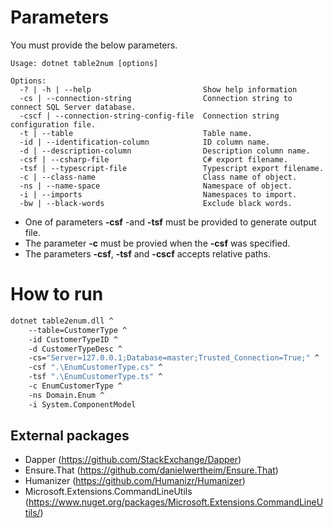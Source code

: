 # Parameters
You must provide the below parameters.

```
Usage: dotnet table2num [options]

Options:
  -? | -h | --help                         Show help information
  -cs | --connection-string                Connection string to connect SQL Server database.
  -cscf | --connection-string-config-file  Connection string configuration file.
  -t | --table                             Table name.
  -id | --identification-column            ID column name.
  -d | --description-column                Description column name.
  -csf | --csharp-file                     C# export filename.
  -tsf | --typescript-file                 Typescript export filename.
  -c | --class-name                        Class name of object.
  -ns | --name-space                       Namespace of object.
  -i | --imports                           Namespaces to import.
  -bw | --black-words                      Exclude black words.
```

- One of parameters __-csf__ -and __-tsf__ must be provided to generate output file.
- The parameter __-c__ must be provied when the __-csf__ was specified.
- The parameters __-csf__, __-tsf__ and __-cscf__ accepts relative paths.

# How to run

```bash
dotnet table2enum.dll ^
    --table=CustomerType ^
    -id CustomerTypeID ^
    -d CustomerTypeDesc ^
    -cs="Server=127.0.0.1;Database=master;Trusted_Connection=True;" ^
    -csf ".\EnumCustomerType.cs" ^
    -tsf ".\EnumCustomerType.ts" ^
    -c EnumCustomerType ^
    -ns Domain.Enum ^
    -i System.ComponentModel
```

## External packages

* Dapper (https://github.com/StackExchange/Dapper)
* Ensure.That (https://github.com/danielwertheim/Ensure.That)
* Humanizer (https://github.com/Humanizr/Humanizer)
* Microsoft.Extensions.CommandLineUtils (https://www.nuget.org/packages/Microsoft.Extensions.CommandLineUtils/)